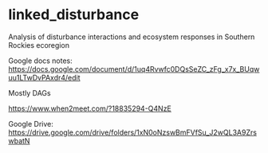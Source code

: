 # linked_disturbance
Analysis of disturbance interactions and ecosystem responses in Southern Rockies ecoregion

Google docs notes: https://docs.google.com/document/d/1uq4Rvwfc0DQsSeZC_zFg_x7x_BUqwuu1LTwDvPAxdr4/edit 

Mostly DAGs

https://www.when2meet.com/?18835294-Q4NzE

Google Drive: https://drive.google.com/drive/folders/1xN0oNzswBmFVfSu_J2wQL3A9ZrswbatN
